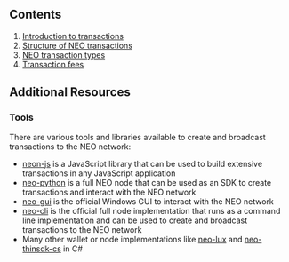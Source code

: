 ## Contents

1. [Introduction to transactions](1-Introduction_to_transactions.md)
2. [Structure of NEO transactions](2-Structure_of_NEO_transactions.md)
3. [NEO transaction types](3-NEO_transaction_types.md)
4. [Transaction fees](-NEO_transaction_fees.md)

## Additional Resources

### Tools
There are various tools and libraries available to create and broadcast transactions to the NEO network:

- [neon-js](https://github.com/CityOfZion/neon-js) is a JavaScript library that can be used to build extensive transactions in any JavaScript application
- [neo-python](https://github.com/CityOfZion/neo-python) is a full NEO node that can be used as an SDK to create transactions and interact with the NEO network
- [neo-gui](https://github.com/neo-project/neo-gui/) is the official Windows GUI to interact with the NEO network
- [neo-cli](https://github.com/neo-project/neo-cli/) is the official full node implementation that runs as a command line implementation and can be used to create and broadcast transactions to the NEO network
- Many other wallet or node implementations like [neo-lux](https://github.com/CityOfZion/neo-lux) and [neo-thinsdk-cs](https://github.com/NewEconoLab/neo-thinsdk-cs) in C#
